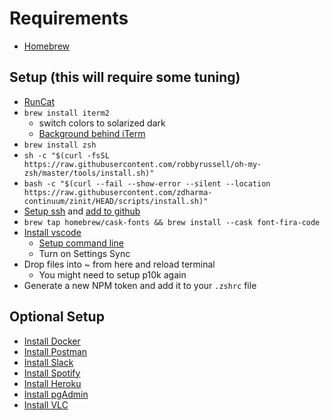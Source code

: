 # Requirements

* [Homebrew](https://brew.sh/)

## Setup (this will require some tuning)

* [RunCat](https://apps.apple.com/us/app/runcat/id1429033973?mt=12)
* `brew install iterm2`
  * switch colors to solarized dark
  * [Background behind iTerm](https://i.imgur.com/wimz70n.jpg)
* `brew install zsh`
* `sh -c "$(curl -fsSL https://raw.githubusercontent.com/robbyrussell/oh-my-zsh/master/tools/install.sh)"`
* `bash -c "$(curl --fail --show-error --silent --location https://raw.githubusercontent.com/zdharma-continuum/zinit/HEAD/scripts/install.sh)"`
* [Setup ssh](https://docs.github.com/en/github/authenticating-to-github/generating-a-new-ssh-key-and-adding-it-to-the-ssh-agent) and [add to github](https://docs.github.com/en/github/authenticating-to-github/adding-a-new-ssh-key-to-your-github-account)
* `brew tap homebrew/cask-fonts && brew install --cask font-fira-code`
* [Install vscode](https://code.visualstudio.com/docs?dv=osx)
  * [Setup command line](https://code.visualstudio.com/docs/setup/mac#_launching-from-the-command-line)
  * Turn on Settings Sync
* Drop files into ~ from here and reload terminal
  * You might need to setup p10k again
* Generate a new NPM token and add it to your `.zshrc` file

## Optional Setup

* [Install Docker](https://docs.docker.com/docker-for-mac/install/)
* [Install Postman](https://www.postman.com/downloads/)
* [Install Slack](https://slack.com/intl/en-ca/downloads/mac)
* [Install Spotify](https://www.spotify.com/ca-en/download/mac/)
* [Install Heroku](https://devcenter.heroku.com/articles/heroku-cli#download-and-install)
* [Install pgAdmin](https://www.pgadmin.org/download/pgadmin-4-macos/)
* [Install VLC](https://www.videolan.org/vlc/download-macosx.html)

